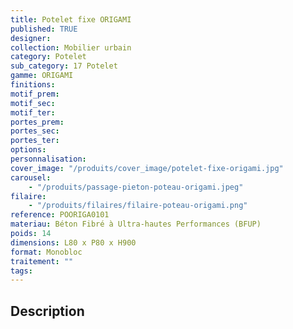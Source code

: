 ```yaml
---
title: Potelet fixe ORIGAMI
published: TRUE
designer:
collection: Mobilier urbain
category: Potelet
sub_category: 17 Potelet
gamme: ORIGAMI
finitions:
motif_prem:
motif_sec:
motif_ter:
portes_prem:
portes_sec:
portes_ter:
options:
personnalisation:
cover_image: "/produits/cover_image/potelet-fixe-origami.jpg"
carousel:
    - "/produits/passage-pieton-poteau-origami.jpeg"
filaire:
    - "/produits/filaires/filaire-poteau-origami.png"
reference: POORIGA0101
materiau: Béton Fibré à Ultra-hautes Performances (BFUP)
poids: 14
dimensions: L80 x P80 x H900
format: Monobloc
traitement: ""
tags:
---
```


## Description
